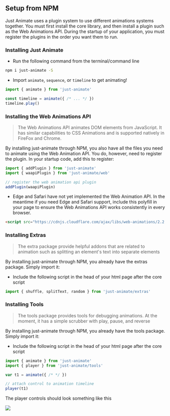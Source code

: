 ## Setup from NPM

Just Animate uses a plugin system to use different animations systems together.  You must first install the core library, and then install a plugin such as the Web Animations API. During the startup of your application, you must register the plugins in the order you want them to run.


### Installing Just Animate
- Run the following command from the terminal/command line

```bash
npm i just-animate -S
```
- Import ```animate```, ```sequence```, or ```timeline``` to get animating! 

```js
import { animate } from 'just-animate'

const timeline = animate({ /* ... */ })
timeline.play()

```

### Installing the Web Animations API 

> The Web Animations API animates DOM elements from JavaScript.  It has similar capabilities to CSS Animations and is supported natively in FireFox and Chrome.

By installing just-animate through NPM, you also have all the files you need to animate using the Web Animation API.  You do, however, need to register the plugin.  In your startup code, add this to register:

```js
import { addPlugin } from 'just-animate'
import { waapiPlugin } from 'just-animate/web'

// register the web animation api plugin
addPlugin(waapiPlugin)
```

- Edge and Safari have not yet implemented the Web Animation API.  In the meantime if you need Edge and Safari support, include this polyfill in your page to ensure the Web Animations API works consistently in every browser.

```html
<script src="https://cdnjs.cloudflare.com/ajax/libs/web-animations/2.2.5/web-animations.min.js"></script>
```

### Installing Extras
> The extra package provide helpful addons that are related to animation such as splitting an element's text into separate elements

By installing just-animate through NPM, you already have the extras package.  Simply import it:

- Include the following script in the head of your html page after the core script
```js
import { shuffle, splitText, random } from 'just-animate/extras'
```


### Installing Tools
> The tools package provides tools for debugging animations.  At the moment, it has a simple scrubber with play, pause, and reverse

By installing just-animate through NPM, you already have the tools package.  Simply import it:

- Include the following script in the head of your html page after the core script

```js
import { animate } from 'just-animate'
import { player } from 'just-animate/tools'

var t1 = animate({ /* */ })

// attach control to animation timeline
player(t1)
```

The player controls should look something like this

![](/assets/player-controls.png)

